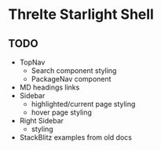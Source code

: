 # Threlte Starlight Shell

## TODO

- TopNav
  - Search component styling
  - PackageNav component
- MD headings links
- Sidebar
  - highlighted/current page styling
  - hover page styling
- Right Sidebar
  - styling
- StackBlitz examples from old docs
